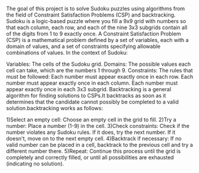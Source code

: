 The goal of this project is to solve Sudoku puzzles using algorithms from the field of Constraint Satisfaction Problems (CSP) and backtracking. Sudoku is a logic-based puzzle where you fill a 9x9 grid with numbers so that each column, each row, and each of the nine 3x3 subgrids contain all of the digits from 1 to 9 exactly once.
A Constraint Satisfaction Problem (CSP) is a mathematical problem defined by a set of variables, each with a domain of values, and a set of constraints specifying allowable combinations of values.
In the context of Sudoku:

Variables: The cells of the Sudoku grid.
Domains: The possible values each cell can take, which are the numbers 1 through 9.
Constraints: The rules that must be followed:
Each number must appear exactly once in each row.
Each number must appear exactly once in each column.
Each number must appear exactly once in each 3x3 subgrid.
Backtracking is a general algorithm for finding solutions to CSPs.It backtracks as soon as it determines that the candidate cannot possibly be completed to a valid solution.backtracking works as follows:

1)Select an empty cell: Choose an empty cell in the grid to fill.
2)Try a number: Place a number (1-9) in the cell.
3)Check constraints: Check if the number violates any Sudoku rules.
If it does, try the next number.
If it doesn't, move on to the next empty cell.
4)Backtrack if necessary: If no valid number can be placed in a cell, backtrack to the previous cell and try a different number there.
5)Repeat: Continue this process until the grid is completely and correctly filled, or until all possibilities are exhausted (indicating no solution).
